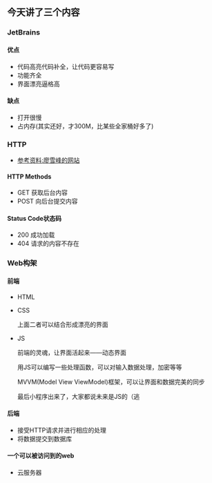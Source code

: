 ## 今天讲了三个内容
### JetBrains
#### 优点
- 代码高亮代码补全，让代码更容易写
- 功能齐全
- 界面漂亮逼格高
#### 缺点
- 打开很慢
- 占内存(其实还好，才300M，比某些全家桶好多了)
### HTTP
- [参考资料:廖雪峰的网站](http://www.liaoxuefeng.com/wiki/0014316089557264a6b348958f449949df42a6d3a2e542c000/001432011939547478fd5482deb47b08716557cc99764e0000)
#### HTTP Methods
- GET 获取后台内容
- POST 向后台提交内容
#### Status Code状态码
- 200 成功加载
- 404 请求的内容不存在
### Web构架
#### 前端
- HTML
- CSS

  上面二者可以结合形成漂亮的界面
  
- JS

  前端的灵魂，让界面活起来——动态界面
  
  用JS可以编写一些处理函数，可以对输入数据处理，加密等等
  
  MVVM(Model View ViewModel)框架，可以让界面和数据完美的同步
  
  最后小程序出来了，大家都说未来是JS的（逃
  
#### 后端
- 接受HTTP请求并进行相应的处理
- 将数据提交到数据库

#### 一个可以被访问到的web
- 云服务器